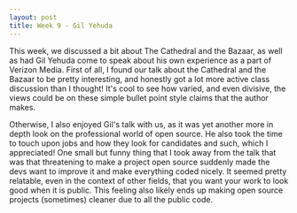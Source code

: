 ```yaml
---
layout: post
title: Week 9 - Gil Yehuda
---
```




This week, we discussed a bit about The Cathedral and the Bazaar, as well as had Gil Yehuda come to speak about his own experience as a part of Verizon Media. First of all, I found our talk about the Cathedral and the Bazaar to be pretty interesting, and honestly got a lot more active class discussion than I thought! It's cool to see how varied, and even divisive, the views could be on these simple bullet point style claims that the author makes.


Otherwise, I also enjoyed Gil's talk with us, as it was yet another more in depth look on the professional world of open source. He also took the time to touch upon jobs and how they look for candidates and such, which I appreciated! One small but funny thing that I took away from the talk that was that threatening to make a project open source suddenly made the devs want to improve it and make everything coded nicely. It seemed pretty relatable, even in the context of other fields, that you want your work to look good when it is public. This feeling also likely ends up making open source projects (sometimes) cleaner due to all the public code.
